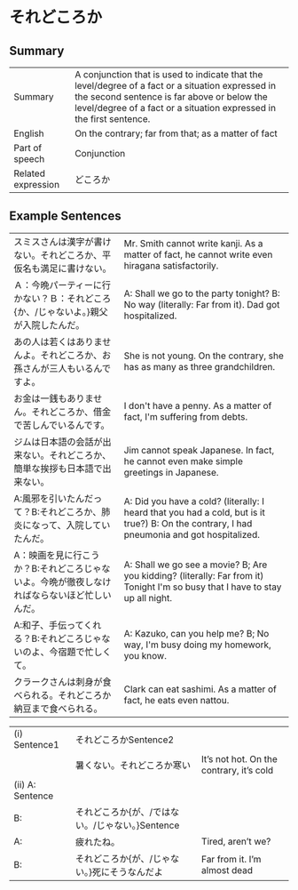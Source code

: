 # それどころか

## Summary

<table><tr>   <td>Summary</td>   <td>A conjunction that is used to indicate that the level/degree of a fact or a situation expressed in the second sentence is far above or below the level/degree of a fact or a situation expressed in the first sentence.</td></tr><tr>   <td>English</td>   <td>On the contrary; far from that; as a matter of fact</td></tr><tr>   <td>Part of speech</td>   <td>Conjunction</td></tr><tr>   <td>Related expression</td>   <td>どころか</td></tr></table>

## Example Sentences

<table><tr>   <td>スミスさんは漢字が書けない。それどころか、平仮名も満足に書けない。</td>   <td>Mr. Smith cannot write kanji. As a matter of fact, he cannot write even hiragana satisfactorily.</td></tr><tr>   <td>Ａ：今晩パーティーに行かない？Ｂ：それどころ{か、/じゃないよ。}親父が入院したんだ。</td>   <td>A: Shall we go to the party tonight? B: No way (literally: Far from it). Dad got hospitalized.</td></tr><tr>   <td>あの人は若くはありませんよ。それどころか、お孫さんが三人もいるんですよ。</td>   <td>She is not young. On the contrary, she has as many as three grandchildren.</td></tr><tr>   <td>お金は一銭もありません。それどころか、借金で苦しんでいるんです。</td>   <td>I don't have a penny. As a matter of fact, I'm suffering from debts.</td></tr><tr>   <td>ジムは日本語の会話が出来ない。それどころか、簡単な挨拶も日本語で出来ない。</td>   <td>Jim cannot speak Japanese. In fact, he cannot even make simple greetings in Japanese.</td></tr><tr>   <td>A:風邪を引いたんだって？B:それどころか、肺炎になって、入院していたんだ。</td>   <td>A: Did you have a cold? (literally: I heard that you had a cold, but is it true?) B: On the contrary, I had pneumonia and got hospitalized.</td></tr><tr>   <td>A：映画を見に行こうか？B:それどころじゃないよ。今晩が徹夜しなければならないほど忙しいんだ。</td>   <td>A: Shall we go see a movie? B; Are you kidding? (literally: Far from it) Tonight I'm so busy that I have to stay up all night.</td></tr><tr>   <td>A:和子、手伝ってくれる？B:それどころじゃないのよ、今宿題で忙しくて。</td>   <td>A: Kazuko, can you help me? B; No way, I'm busy doing my homework, you know.</td></tr><tr>   <td>クラークさんは刺身が食べられる。それどころか納豆まで食べられる。</td>   <td>Clark can eat sashimi. As a matter of fact, he eats even nattou.</td></tr></table>

<table class="table"><tbody><tr class="tr head"><td class="td"><span class="numbers">(i)</span> <span class="bold">Sentence1</span></td><td class="td"><span class="concept">それどころか</span><span>Sentence2</span></td><td class="td"></td></tr><tr class="tr"><td class="td"></td><td class="td"><span>暑くない。</span><span class="concept">それどころか</span><span>寒い</span></td><td class="td"><span>It’s not hot. On the contrary, it’s cold</span></td></tr><tr class="tr head"><td class="td"><span class="numbers">(ii)</span> <span class="bold">A: Sentence</span></td><td class="td"><span class="concept"></span></td><td class="td"></td></tr><tr class="tr"><td class="td"><span class="bold">B:</span></td><td class="td"><span class="concept">それどころか</span><span>{が、/ではない。/じゃない。}Sentence</span></td><td class="td"></td></tr><tr class="tr"><td class="td"><span class="bold">A:</span></td><td class="td"><span>疲れたね。</span><span class="concept"></span></td><td class="td"><span>Tired, aren’t we?</span></td></tr><tr class="tr"><td class="td"><span class="bold">B:</span></td><td class="td"><span class="concept">それどころか</span><span>{が、/じゃない。}死にそうなんだよ</span></td><td class="td"><span>Far from it. I’m almost dead</span></td></tr></tbody></table>

